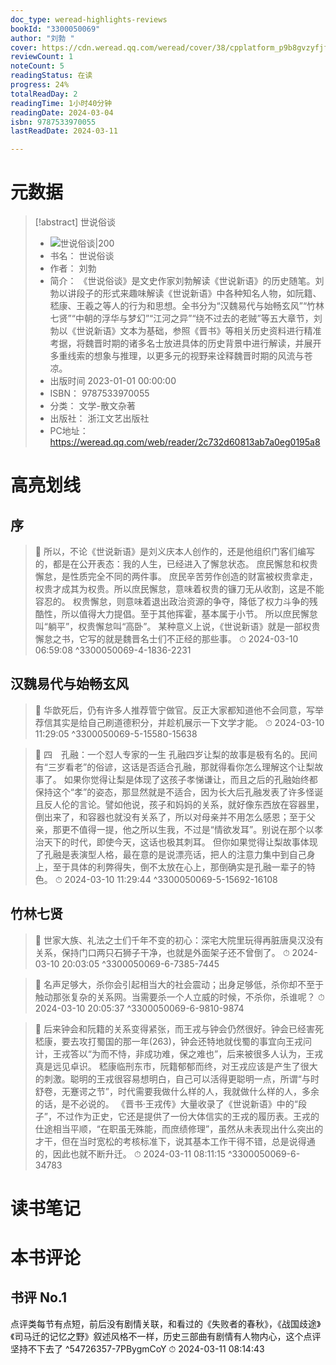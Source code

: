 ```yaml
---
doc_type: weread-highlights-reviews
bookId: "3300050069"
author: "刘勃 "
cover: https://cdn.weread.qq.com/weread/cover/38/cpplatform_p9b8gvzyfjf2cdwckzdbkg/t7_cpplatform_p9b8gvzyfjf2cdwckzdbkg1677204342.jpg
reviewCount: 1
noteCount: 5
readingStatus: 在读
progress: 24%
totalReadDay: 2
readingTime: 1小时40分钟
readingDate: 2024-03-04
isbn: 9787533970055
lastReadDate: 2024-03-11

---
```

# 元数据
> [!abstract] 世说俗谈
> - ![ 世说俗谈|200](https://cdn.weread.qq.com/weread/cover/38/cpplatform_p9b8gvzyfjf2cdwckzdbkg/t7_cpplatform_p9b8gvzyfjf2cdwckzdbkg1677204342.jpg)
> - 书名： 世说俗谈
> - 作者： 刘勃 
> - 简介： 《世说俗谈》是文史作家刘勃解读《世说新语》的历史随笔。刘勃以讲段子的形式来趣味解读《世说新语》中各种知名人物，如阮籍、嵇康、王羲之等人的行为和思想。全书分为“汉魏易代与始畅玄风”“竹林七贤”“中朝的浮华与梦幻”“江河之异”“绕不过去的老贼”等五大章节，刘勃以《世说新语》文本为基础，参照《晋书》等相关历史资料进行精准考据，将魏晋时期的诸多名士放进具体的历史背景中进行解读，并展开多重线索的想象与推理，以更多元的视野来诠释魏晋时期的风流与苍凉。
> - 出版时间 2023-01-01 00:00:00
> - ISBN： 9787533970055
> - 分类： 文学-散文杂著
> - 出版社： 浙江文艺出版社
> - PC地址：https://weread.qq.com/web/reader/2c732d60813ab7a0eg0195a8

# 高亮划线

## 序

> 📌 所以，不论《世说新语》是刘义庆本人创作的，还是他组织门客们编写的，都是在公开表态：我的人生，已经进入了懈怠状态。
庶民懈怠和权贵懈怠，是性质完全不同的两件事。
庶民辛苦劳作创造的财富被权贵拿走，权贵才成其为权贵。所以庶民懈怠，意味着权贵的镰刀无从收割，这是不能容忍的。
权贵懈怠，则意味着退出政治资源的争夺，降低了权力斗争的残酷性，所以值得大力提倡。至于其他挥霍，基本属于小节。
所以庶民懈怠叫“躺平”，权贵懈怠叫“高卧”。
某种意义上说，《世说新语》就是一部权贵懈怠之书，它写的就是魏晋名士们不正经的那些事。 
> ⏱ 2024-03-10 06:59:08 ^3300050069-4-1836-2231

## 汉魏易代与始畅玄风

> 📌 华歆死后，仍有许多人推荐管宁做官。反正大家都知道他不会同意，写举荐信其实是给自己刷道德积分，并趁机展示一下文学才能。 
> ⏱ 2024-03-10 11:29:05 ^3300050069-5-15580-15638

> 📌 四　孔融：一个怼人专家的一生
孔融四岁让梨的故事是极有名的。民间有“三岁看老”的俗谚，这话是否适合孔融，那就得看你怎么理解这个让梨故事了。
如果你觉得让梨是体现了这孩子孝悌谦让，而且之后的孔融始终都保持这个“孝”的姿态，那显然就是不适合，因为长大后孔融发表了许多怪诞且反人伦的言论。譬如他说，孩子和妈妈的关系，就好像东西放在容器里，倒出来了，和容器也就没有关系了，所以对母亲并不用怎么感恩；至于父亲，那更不值得一提，他之所以生我，不过是“情欲发耳”。别说在那个以孝治天下的时代，即使今天，这话也极其刺耳。
但你如果觉得让梨故事体现了孔融是表演型人格，最在意的是说漂亮话，把人的注意力集中到自己身上，至于具体的利弊得失，倒不太放在心上，那倒确实是孔融一辈子的特色。 
> ⏱ 2024-03-10 11:29:44 ^3300050069-5-15692-16108

## 竹林七贤

> 📌 世家大族、礼法之士们千年不变的初心：深宅大院里玩得再脏唐臭汉没有关系，保持门口两只石狮子干净，也就是外面架子还不曾倒了。 
> ⏱ 2024-03-10 20:03:05 ^3300050069-6-7385-7445

> 📌 名声足够大，杀你会引起相当大的社会震动；出身足够低，杀你却不至于触动那张复杂的关系网。当需要杀一个人立威的时候，不杀你，杀谁呢？ 
> ⏱ 2024-03-10 20:05:37 ^3300050069-6-9810-9874

> 📌 后来钟会和阮籍的关系变得紧张，而王戎与钟会仍然很好。钟会已经害死嵇康，要去攻打蜀国的那一年(263)，钟会还特地就伐蜀的事宜向王戎问计，王戎答以“为而不恃，非成功难，保之难也”，后来被很多人认为，王戎真是远见卓识。
嵇康临刑东市，阮籍郁郁而终，对王戎应该是产生了很大的刺激。聪明的王戎很容易想明白，自己可以活得更聪明一点，所谓“与时舒卷，无蹇谔之节”，时代需要我做什么样的人，我就做什么样的人，多余的话，是不必说的。
《晋书·王戎传》大量收录了《世说新语》中的“段子”，不过作为正史，它还是提供了一份大体信实的王戎的履历表。王戎的仕途相当平顺，“在职虽无殊能，而庶绩修理”，虽然从未表现出什么突出的才干，但在当时宽松的考核标准下，说其基本工作干得不错，总是说得通的，因此也就不断升迁。 
> ⏱ 2024-03-11 08:11:15 ^3300050069-6-34783

# 读书笔记

# 本书评论

## 书评 No.1 
点评类每节有点短，前后没有剧情关联，和看过的《失败者的春秋》，《战国歧途》《司马迁的记忆之野》叙述风格不一样，历史三部曲有剧情有人物内心，这个点评坚持不下去了 ^54726357-7PBygmCoY
⏱ 2024-03-11 08:14:43
